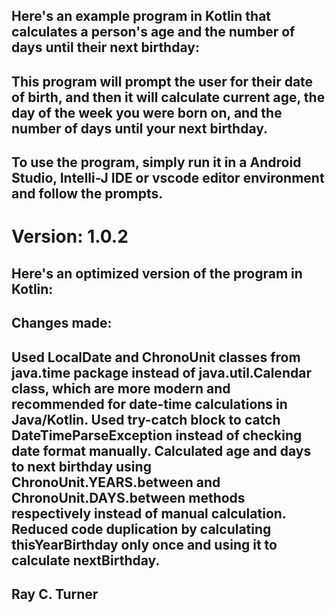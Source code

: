 ## Here's an example program in Kotlin that calculates a person's age and the number of days until their next birthday:

## This program will prompt the user for their date of birth, and then it will calculate current age, the day of the week you were born on, and the number of days until your next birthday.

## To use the program, simply run it in a Android Studio, Intelli-J IDE or vscode editor environment and follow the prompts.

# Version: 1.0.2
## Here's an optimized version of the program in Kotlin:
## Changes made:
## Used LocalDate and ChronoUnit classes from java.time package instead of java.util.Calendar class, which are more modern and recommended for date-time calculations in Java/Kotlin. Used try-catch block to catch DateTimeParseException instead of checking date format manually. Calculated age and days to next birthday using ChronoUnit.YEARS.between and ChronoUnit.DAYS.between methods respectively instead of manual calculation. Reduced code duplication by calculating thisYearBirthday only once and using it to calculate nextBirthday.


## Ray C. Turner


